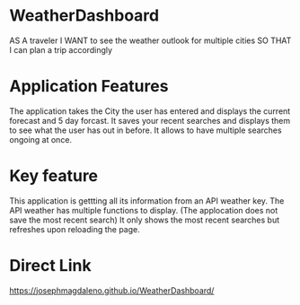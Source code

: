 # WeatherDashboard
AS A traveler
I WANT to see the weather outlook for multiple cities
SO THAT I can plan a trip accordingly
# Application Features
The application takes the City the user has entered and displays the current forecast and 5 day forcast.
It saves your recent searches and displays them to see what the user has out in before.
It allows to have multiple searches ongoing at once.
# Key feature
This application is gettting all its information from an API weather key.
The API weather has multiple functions to display.
(The applocation does not save the most recent search)
It only shows the most recent searches but refreshes upon reloading the page.
# Direct Link
https://josephmagdaleno.github.io/WeatherDashboard/
